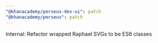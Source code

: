 ```yaml
---
"@khanacademy/perseus-dev-ui": patch
"@khanacademy/perseus": patch
---
```


Internal: Refactor wrapped Raphael SVGs to be ES6 classes
